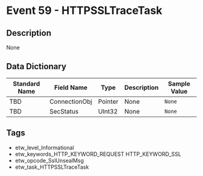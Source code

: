 # Event 59 - HTTPSSLTraceTask

## Description
None

## Data Dictionary
|Standard Name|Field Name|Type|Description|Sample Value|
|---|---|---|---|---|
|TBD|ConnectionObj|Pointer|None|`None`|
|TBD|SecStatus|UInt32|None|`None`|

## Tags
* etw_level_Informational
* etw_keywords_HTTP_KEYWORD_REQUEST HTTP_KEYWORD_SSL
* etw_opcode_SslUnsealMsg
* etw_task_HTTPSSLTraceTask